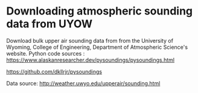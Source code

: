 # Downloading atmospheric sounding data from UYOW
 Download bulk upper air sounding data from from the University of Wyoming, College of Engineering, Department of Atmospheric Science's website. 
Python code sources :
https://www.alaskanresearcher.dev/pysoundings/pysoundings.html


https://github.com/dkllrjr/pysoundings


Data source:
http://weather.uwyo.edu/upperair/sounding.html
